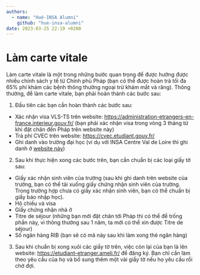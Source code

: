 ```yaml
---
authors:
  - name: "Hué-INSA Alumni"
    github: "hue-insa-alumni"
date: 2023-03-25 22:19 +0200
---
```


# Làm carte vitale

Làm carte vitale là một trong những bước quan trọng để được hưởng được nhiều chính sách y tế từ Chính phủ Pháp (bạn có thể được hoàn trả tối đa 65% phí khám các bệnh thông thường ngoại trừ khám mắt và răng). Thông thường, để làm carte vitale, bạn phải hoàn thành các bước sau:

1. Đầu tiên các bạn cần hoàn thành các bước sau:

- Xác nhận visa VLS-TS trên website: https://administration-etrangers-en-france.interieur.gouv.fr/ (bạn phải xác nhận visa trong vòng 3 tháng từ khi đặt chân đến Pháp trên website này)
- Trả phí CVEC trên website: https://cvec.etudiant.gouv.fr/
- Ghi danh vào trường đại học (ví dụ với INSA Centre Val de Loire thì ghi danh ở [website này](https://inscription.insa-cvl.fr/cgi-bin/WebObjects/Coriandre.woa/))

2. Sau khi thực hiện xong các bước trên, bạn cần chuẩn bị các loại giấy tờ sau:

- Giấy xác nhận sinh viên của trường (sau khi ghi danh trên website của trường, bạn có thể tải xuống giấy chứng nhận sinh viên của trường. Trong trường hợp chưa có giấy xác nhận sinh viên, bạn có thể chuẩn bị giấy báo nhập học).
- Hộ chiếu và visa
- Giấy chứng nhận nhà ở
- Titre de séjour (những bạn mới đặt chân tới Pháp thì có thể để trống phần này, vì thông thường sau 1 năm, ta mới có thể xin được Titre de séjour)
- Số ngân hàng RIB (bạn sẽ có mã này sau khi làm xong thẻ ngân hàng)

3. Sau khi chuẩn bị xong xuôi các giấy tờ trên, việc còn lại của bạn là lên website: https://etudiant-etranger.ameli.fr/ để đăng ký. Bạn chỉ cần làm theo yêu cầu của họ và bổ sung thêm một vài giấy tờ nếu họ yêu cầu rồi chờ đợi.
